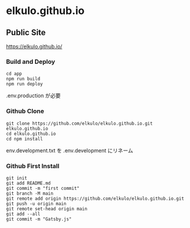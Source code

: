 # elkulo.github.io

## Public Site

https://elkulo.github.io/

### Build and Deploy

~~~
cd app
npm run build
npm run deploy
~~~

.env.production が必要

### Github Clone

~~~
git clone https://github.com/elkulo/elkulo.github.io.git elkulo.github.io
cd elkulo.github.io
cd npm install
~~~

env.development.txt を .env.development にリネーム

### Github First Install

~~~
git init
git add README.md 
git commit -m "first commit"
git branch -M main
git remote add origin https://github.com/elkulo/elkulo.github.io.git
git push -u origin main
git remote set-head origin main
git add --all
git commit -m "Gatsby.js"
~~~
